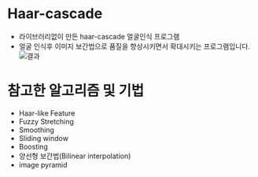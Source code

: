 # Haar-cascade
- 라이브러리없이 만든 haar-cascade 얼굴인식 프로그램
- 얼굴 인식후 이미지 보간법으로 품질을 향상시키면서 확대시키는 프로그램입니다.
![결과](https://user-images.githubusercontent.com/56337609/83739518-aad7eb00-a690-11ea-9b6b-795456decf99.PNG)
# 참고한 알고리즘 및 기법
- Haar-like Feature
- Fuzzy Stretching
- Smoothing
- Sliding window
- Boosting
- 양선형 보간법(Bilinear interpolation)
- image pyramid
